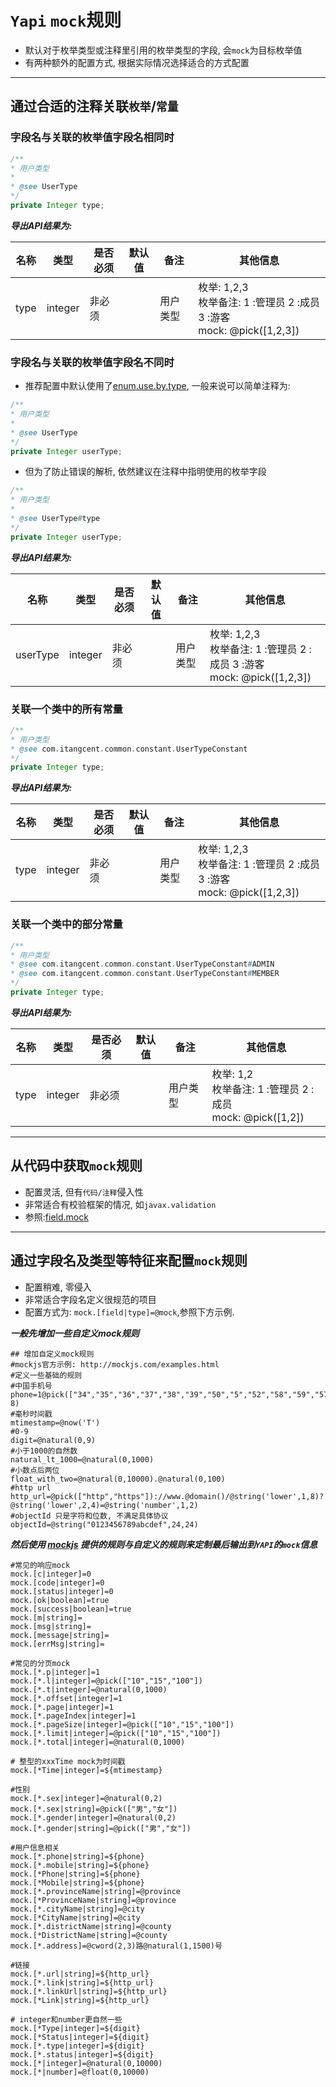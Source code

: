 # `Yapi` `mock`规则

- 默认对于枚举类型或注释里引用的枚举类型的字段, 会`mock`为目标枚举值
- 有两种额外的配置方式, 根据实际情况选择适合的方式配置

---

## 通过合适的注释关联`枚举`/`常量`

### 字段名与关联的枚举值字段名相同时

```java
/**
* 用户类型
*
* @see UserType
*/
private Integer type;
```

***导出API结果为:***

| 名称 | 类型 | 是否必须 | 默认值 | 备注 | 其他信息 |
| --- | --- | --- | --- | --- | --- |
| type | integer | 非必须 | | 用户类型 | 枚举: 1,2,3<br>枚举备注: 1 :管理员 2 :成员 3 :游客<br>mock: @pick([1,2,3]) |


### 字段名与关联的枚举值字段名不同时

- 推荐配置中默认使用了[enum.use.by.type](rules/enum_use_by_type.html), 一般来说可以简单注释为:

```java
/**
* 用户类型
*
* @see UserType
*/
private Integer userType;
```

- 但为了防止错误的解析, 依然建议在注释中指明使用的枚举字段

```java
/**
* 用户类型
*
* @see UserType#type
*/
private Integer userType;
```


***导出API结果为:***

| 名称 | 类型 | 是否必须 | 默认值 | 备注 | 其他信息 |
| --- | --- | --- | --- | --- | --- |
| userType | integer | 非必须 | | 用户类型 | 枚举: 1,2,3<br>枚举备注: 1 :管理员 2 :成员 3 :游客<br>mock: @pick([1,2,3]) |


### 关联一个类中的所有常量

```java
/**
* 用户类型
* @see com.itangcent.common.constant.UserTypeConstant
*/
private Integer type;
```


***导出API结果为:***

| 名称 | 类型 | 是否必须 | 默认值 | 备注 | 其他信息 |
| --- | --- | --- | --- | --- | --- |
| type | integer | 非必须 | | 用户类型 | 枚举: 1,2,3<br>枚举备注: 1 :管理员 2 :成员 3 :游客<br>mock: @pick([1,2,3]) |

### 关联一个类中的部分常量

```java
/**
* 用户类型
* @see com.itangcent.common.constant.UserTypeConstant#ADMIN
* @see com.itangcent.common.constant.UserTypeConstant#MEMBER
*/
private Integer type;
```

***导出API结果为:***

| 名称 | 类型 | 是否必须 | 默认值 | 备注 | 其他信息 |
| --- | --- | --- | --- | --- | --- |
| type | integer | 非必须 | | 用户类型 | 枚举: 1,2<br>枚举备注: 1 :管理员 2 :成员 <br>mock: @pick([1,2]) |


---

## 从代码中获取`mock`规则

- 配置灵活, 但有`代码/注释`侵入性
- 非常适合有校验框架的情况, 如`javax.validation`
- 参照:[field.mock](rules/field_mock.md)

---

## 通过字段名及类型等特征来配置`mock`规则

- 配置稍难, 零侵入
- 非常适合字段名定义很规范的项目
- 配置方式为: ```mock.[field|type]=@mock```,参照下方示例.

***一般先增加一些自定义mock规则***

```properties
## 增加自定义mock规则
#mockjs官方示例: http://mockjs.com/examples.html
#定义一些基础的规则
#中国手机号
phone=1@pick(["34","35","36","37","38","39","50","5","52","58","59","57","82","87","88","70","47","30","3","32","55","56","85","86","33","53","80","89"])@string("number", 8)
#毫秒时间戳
mtimestamp=@now('T')
#0-9
digit=@natural(0,9)
#小于1000的自然数
natural_lt_1000=@natural(0,1000)
#小数点后两位
float_with_two=@natural(0,10000).@natural(0,100)
#http url
http_url=@pick(["http","https"])://www.@domain()/@string('lower',1,8)?@string('lower',2,4)=@string('number',1,2)
#objectId 只是字符和位数, 不满足具体协议
objectId=@string("0123456789abcdef",24,24)
```

***然后使用 [mockjs](http://mockjs.com/examples.html) 提供的规则与自定义的规则来定制最后输出到`YAPI`的`mock`信息***

```properties
#常见的响应mock
mock.[c|integer]=0
mock.[code|integer]=0
mock.[status|integer]=0
mock.[ok|boolean]=true
mock.[success|boolean]=true
mock.[m|string]=
mock.[msg|string]=
mock.[message|string]=
mock.[errMsg|string]=

#常见的分页mock
mock.[*.p|integer]=1
mock.[*.l|integer]=@pick(["10","15","100"])
mock.[*.t|integer]=@natural(0,1000)
mock.[*.offset|integer]=1
mock.[*.page|integer]=1
mock.[*.pageIndex|integer]=1
mock.[*.pageSize|integer]=@pick(["10","15","100"])
mock.[*.limit|integer]=@pick(["10","15","100"])
mock.[*.total|integer]=@natural(0,1000)

# 整型的xxxTime mock为时间戳
mock.[*Time|integer]=${mtimestamp}

#性别
mock.[*.sex|integer]=@natural(0,2)
mock.[*.sex|string]=@pick(["男","女"])
mock.[*.gender|integer]=@natural(0,2)
mock.[*.gender|string]=@pick(["男","女"])

#用户信息相关
mock.[*.phone|string]=${phone}
mock.[*.mobile|string]=${phone}
mock.[*Phone|string]=${phone}
mock.[*Mobile|string]=${phone}
mock.[*.provinceName|string]=@province
mock.[*ProvinceName|string]=@province
mock.[*.cityName|string]=@city
mock.[*CityName|string]=@city
mock.[*.districtName|string]=@county
mock.[*DistrictName|string]=@county
mock.[*.address]=@cword(2,3)路@natural(1,1500)号

#链接
mock.[*.url|string]=${http_url}
mock.[*.link|string]=${http_url}
mock.[*.linkUrl|string]=${http_url}
mock.[*Link|string]=${http_url}

# integer和number更自然一些
mock.[*Type|integer]=${digit}
mock.[*Status|integer]=${digit}
mock.[*.type|integer]=${digit}
mock.[*.status|integer]=${digit}
mock.[*|integer]=@natural(0,10000)
mock.[*|number]=@float(0,10000)

```



